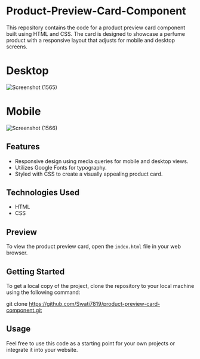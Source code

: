 # Product-Preview-Card-Component

This repository contains the code for a product preview card component built using HTML and CSS. The card is designed to showcase a perfume product with a responsive layout that adjusts for mobile and desktop screens.

# Desktop
![Screenshot (1565)](https://github.com/Swati7819/Product-Preview-Card-Component/assets/132447787/215f1933-2615-4c63-b9bd-03a2b261ca45)

# Mobile
![Screenshot (1566)](https://github.com/Swati7819/Product-Preview-Card-Component/assets/132447787/8133e626-d5ca-424b-ad86-1821b7716981)



## Features

- Responsive design using media queries for mobile and desktop views.
- Utilizes Google Fonts for typography.
- Styled with CSS to create a visually appealing product card.

## Technologies Used

- HTML
- CSS

## Preview

To view the product preview card, open the `index.html` file in your web browser.

## Getting Started

To get a local copy of the project, clone the repository to your local machine using the following command:

git clone https://github.com/Swati7819/product-preview-card-component.git


## Usage

Feel free to use this code as a starting point for your own projects or integrate it into your website.
